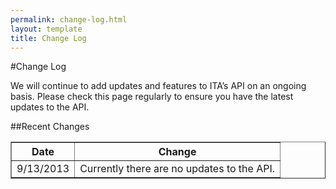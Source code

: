 ```yaml
---
permalink: change-log.html
layout: template
title: Change Log
---
```


#Change Log

We will continue to add updates and features to ITA’s API on an ongoing basis.  Please check this page regularly to ensure you have the latest updates to the API.

##Recent Changes

<table border="1">
<tr>
<th>Date</th>
<th>Change</th>
</tr>
<tr>
<td>9/13/2013</td>
<td>Currently there are no updates to the API.</td>
</tr>
</table> 
